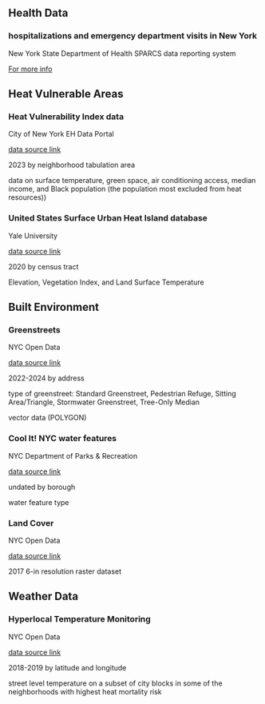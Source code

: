 ## Health Data
### hospitalizations and emergency department visits in New York
New York State Department of Health SPARCS data reporting system

[For more info](https://www.health.ny.gov/statistics/sparcs/)


## Heat Vulnerable Areas
### Heat Vulnerability Index data
City of New York EH Data Portal

[data source link](https://a816-dohbesp.nyc.gov/IndicatorPublic/data-explorer/climate/?id=2411#display=summary)

2023 by neighborhood tabulation area

data on surface temperature, green space, air conditioning access, median income, and Black population (the population most excluded from heat resources))


### United States Surface Urban Heat Island database
Yale University

[data source link](https://data.mendeley.com/datasets/x9mv4krnm2/3)

2020 by census tract

Elevation, Vegetation Index, and Land Surface Temperature


## Built Environment
### Greenstreets
NYC Open Data

[data source link](https://data.cityofnewyork.us/dataset/Greenstreets/vzj6-pcjy)

2022-2024 by address

type of greenstreet: Standard Greenstreet, Pedestrian Refuge, Sitting Area/Triangle, Stormwater Greenstreet, Tree-Only Median

vector data (POLYGON)


### Cool It! NYC water features
NYC Department of Parks & Recreation

[data source link](https://www.nycgovparks.org/about/health-and-safety-guide/cool-it-nyc)

undated by borough

water feature type


### Land Cover
NYC Open Data

[data source link](https://data.cityofnewyork.us/Environment/Land-Cover-Raster-Data-2017-6in-Resolution/he6d-2qns/about_data)

2017 6-in resolution raster dataset


## Weather Data
### Hyperlocal Temperature Monitoring
NYC Open Data

[data source link](https://data.cityofnewyork.us/dataset/Hyperlocal-Temperature-Monitoring/qdq3-9eqn/data)

2018-2019 by latitude and longitude

street level temperature on a subset of city blocks in some of the neighborhoods with highest heat mortality risk


